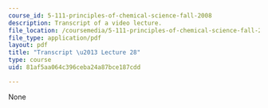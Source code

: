 ```yaml
---
course_id: 5-111-principles-of-chemical-science-fall-2008
description: Transcript of a video lecture.
file_location: /coursemedia/5-111-principles-of-chemical-science-fall-2008/81af5aa064c396ceba24a87bce187cdd_5-111F08-L28.pdf
file_type: application/pdf
layout: pdf
title: "Transcript \u2013 Lecture 28"
type: course
uid: 81af5aa064c396ceba24a87bce187cdd

---
```

None